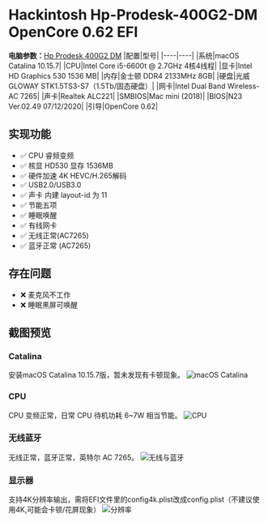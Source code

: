 # Hackintosh Hp-Prodesk-400G2-DM OpenCore 0.62 EFI

**电脑参数：**[Hp Prodesk 400G2  DM][1]
|配置|型号|
|----|----|
|系统|macOS Catalina 10.15.7|
|CPU|Intel Core i5-6600t @ 2.7GHz 4核4线程|
|显卡|Intel HD Graphics 530 1536 MB|
|内存|金士顿 DDR4 2133MHz 8GB|
|硬盘|光威 GLOWAY STK1.5TS3-S7（1.5Tb/固态硬盘）|
|网卡|Intel Dual Band Wireless-AC 7265|
|声卡|Realtek ALC221|
|SMBIOS|Mac mini (2018)| 
|BIOS|N23 Ver.02.49 07/12/2020| 
|引导|OpenCore 0.62| 

## 实现功能
- ✅ CPU 睿频变频
- ✅ 核显 HD530 显存 1536MB
- ✅ 硬件加速 4K HEVC/H.265解码
- ✅ USB2.0/USB3.0
- ✅ 声卡 内建 layout-id 为 11
- ✅ 节能五项
- ✅ 睡眠唤醒
- ✅ 有线网卡
- ✅ 无线正常(AC7265)
- ✅ 蓝牙正常 (AC7265)

## 存在问题
- ❌ 麦克风不工作
- ❌ 睡眠黑屏可唤醒


## 截图预览
### Catalina
安装macOS Catalina 10.15.7版，暂未发现有卡顿现象。
![macOS Catalina][2]
### CPU
CPU 变频正常，日常 CPU 待机功耗 6~7W 相当节能。
![CPU][3]
### 无线蓝牙
无线正常，蓝牙正常，英特尔 AC 7265。
![无线与蓝牙][4]
### 显示器
支持4K分辨率输出，需将EFI文件里的config4k.plist改成config.plist（不建议使用4K,可能会卡顿/花屏现象）
![分辨率][5]

 [1]: https://support.hp.com/ie-en/document/c04843458
 [2]: https://github.com/july929/Hackintosh-Hp-Prodesk-400G2-DM-EFI/blob/main/images/about.png
 [3]: https://github.com/july929/Hackintosh-Hp-Prodesk-400G2-DM-EFI/blob/main/images/cpu.png
 [4]: https://github.com/july929/Hackintosh-Hp-Prodesk-400G2-DM-EFI/blob/main/images/wifi.png
 [5]: https://github.com/july929/Hackintosh-Hp-Prodesk-400G2-DM-EFI/blob/main/images/display.png
